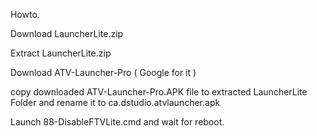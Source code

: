 Howto.


Download LauncherLite.zip

Extract LauncherLite.zip

Download ATV-Launcher-Pro ( Google for it )

copy downloaded ATV-Launcher-Pro.APK file to extracted LauncherLite Folder and rename it to ca.dstudio.atvlauncher.apk

Launch 88-DisableFTVLite.cmd and wait for reboot.


